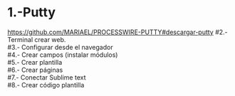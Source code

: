 # 1.-Putty  
https://github.com/MARIAEL/PROCESSWIRE-PUTTY#descargar-putty
#2.- Terminal crear web.  
#3.- Configurar desde el navegador  
#4.- Crear campos (instalar módulos)  
#5.- Crear plantilla  
#6.- Crear páginas  
#7.- Conectar Sublime text  
#8.- Crear código plantilla    
